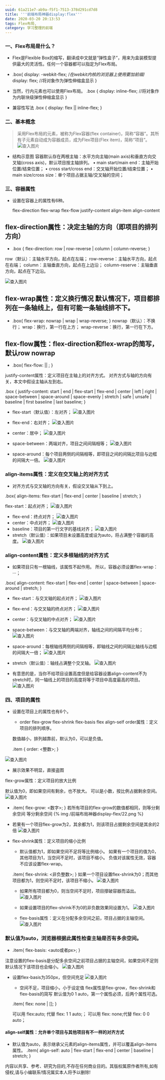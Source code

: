 ```yaml
---
uuid: 61a211e7-ab9a-f5f1-7513-378d291cd7d8
title: '''前端布局神器display:flex'''
date: 2020-03-20 20:13:53
tags: Flex布局,
category: 学习整理的前端
---
```


### 一、Flex布局是什么？

* Flex是Flexible Box的缩写，翻译成中文就是“弹性盒子”，用来为盒装模型提供最大的灵活性。任何一个容器都可以指定为Flex布局。
* .box{
    display: -webkit-flex; /*在webkit内核的浏览器上使用要加前缀*/
    display: flex; //将对象作为弹性伸缩盒显示
    }

* 当然，行内元素也可以使用Flex布局。
  .box {
      display: inline-flex; //将对象作为内联块级弹性伸缩盒显示
      }

* 兼容性写法
  .box {
      display: flex || inline-flex;
  }

### 二、基本概念

 > 采用Flex布局的元素，被称为Flex容器(flex container)，简称“容器”。其所有子元素自动成为容器成员，成为Flex项目(Flex item)，简称“项目”。
![查入图片](/image.png)

 *  结构示意图
  容器默认存在两根主轴：水平方向主轴(main axis)和垂直方向交叉轴(cross axis)，默认项目按主轴排列。
  • main start/main end：主轴开始位置/结束位置；
  • cross start/cross end：交叉轴开始位置/结束位置；
  • main size/cross size：单个项目占据主轴/交叉轴的空间；

### 三、容器属性

* 设置在容器上的属性有6种。

  flex-direction
  flex-wrap
  flex-flow
  justify-content
  align-item
  align-content

##  flex-direction属性：决定主轴的方向（即项目的排列方向）

  * .box {
    flex-direction: row | row-reverse | column | column-reverse;
  }

  row（默认）：主轴水平方向，起点在左端；
  row-reverse：主轴水平方向，起点在右端；
  column：主轴垂直方向，起点在上边沿；
  column-reserve：主轴垂直方向，起点在下边沿。

![查入图片](/02.png)

##  flex-wrap属性：定义换行情况 默认情况下，项目都排列在一条轴线上，但有可能一条轴线排不下。


  * .box{
    flex-wrap: nowrap | wrap | wrap-reverse;
  }
  nowrap（默认）：不换行；
  wrap：换行，第一行在上方；
  wrap-reverse：换行，第一行在下方。

##  flex-flow属性：flex-direction和flex-wrap的简写，默认row nowrap

  * .box{
      flex-flow: <flex-direction> || <flex-wrap>;
  }

  justify-content属性：定义项目在主轴上的对齐方式。
  对齐方式与轴的方向有关，本文中假设主轴从左到右。

  .box {
    justify-content: start | end | flex-start | flex-end | center | left | right | space-between | space-around | space-evenly | stretch | safe | unsafe | baseline | first baseline | last baseline;
  }

  * flex-start（默认值）：左对齐；
![查入图片](/03.png)

  * flex-end：右对齐；
![查入图片](/04.png)

  * center：居中；
![查入图片](/05.png)

  * space-between：两端对齐，项目之间间隔相等；
![查入图片](/06.png)

  * space-around：每个项目两侧的间隔相等，即项目之间的间隔比项目与边框的间隔大一倍。
![查入图片](/07.png)

### align-items属性：定义在交叉轴上的对齐方式

  * 对齐方式与交叉轴的方向有关，假设交叉轴从下到上。

  .box{
      align-items: flex-start | flex-end | center | baseline | stretch;
  }

  flex-start：起点对齐；
![查入图片](/08.png)
  * flex-end：终点对齐；
![查入图片](/09.png)
  * center：中点对齐；
![查入图片](/10.png)
  * baseline：项目的第一行文字的基线对齐；
![查入图片](/11.png)
  * stretch（默认值）：如果项目未设置高度或设为auto，将占满整个容器的高度。
![查入图片](/12.png)

### align-content属性：定义多根轴线的对齐方式

  * 如果项目只有一根轴线，该属性不起作用。
  所以，容器必须设置flex-wrap：···；

  .box{
      align-content: flex-start | flex-end | center | space-between | space-around | stretch;
  }

  * flex-start：与交叉轴的起点对齐；
![查入图片](/13.png)

  * flex-end：与交叉轴的终点对齐；
![查入图片](/14.png)

  * center：与交叉轴的中点对齐；
![查入图片](/15.png)

  * space-between：与交叉轴的两端对齐，轴线之间的间隔平均分布；
![查入图片](/16.png)

  * space-around：每根轴线两侧的间隔相等，即轴线之间的间隔比轴线与边框的间隔大一倍；
![查入图片](/17.png)

  * stretch（默认值）：轴线占满整个交叉轴。
![查入图片](/18.png)

  * 有意思的是，当你不给项目设置高度但是给容器设置align-content不为stretch时，同一轴线上的项目的高度将等于项目中高度最高的项目。
![查入图片](/19.png)


### 四、项目的属性

* 设置在项目上的属性也有6个。

  * order
  flex-grow
  flex-shrink
  flex-basis
  flex
  align-self
  order属性：定义项目的排列顺序。

  数值越小，排列越靠前，默认为0，可以是负值。

  .item {
      order: <整数>;
  }

![查入图片](/20.png)

  * 展示效果不明显，直接盗图

  flex-grow属性：定义项目的放大比例

  默认值为0，即如果空间有剩余，也不放大。
  可以是小数，按比例占据剩余空间。
![查入图片](/21.png)

  * .item{
      flex-grow: <数字>;
  }
  若所有项目的flex-grow的数值都相同，则等分剩余空间
  等分剩余空间
  {% img /前端布局神器display-flex/22.png %}

  * 若果有一个项目flex-grow为2，其余都为1，则该项目占据剩余空间是其余的2倍
![查入图片](/22.png)

* flex-shrink属性：定义项目的缩小比例

  * 默认值都为1，即如果空间不足将等比例缩小。
  如果有一个项目的值为0，其他项目为1，当空间不足时，该项目不缩小。
  负值对该属性无效，容器不应该设置flex-wrap。

  .item{
      flex-shrink: <非负整数>;
  }
  如果一个项目设置flex-shrink为0；而其他项目都为1，则空间不足时，该项目不缩小。
![查入图片](/23.png)

  * 如果所有项目都为0，则当空间不足时，项目撑破容器而溢出。
![查入图片](/24.png)

  * 如果设置项目的flex-shrink不为0的非负数效果同设置为1。
![查入图片](/25.png)

  * flex-basis属性：定义在分配多余空间之前，项目占据的主轴空间。
![查入图片](/26.png)


### 默认值为auto，浏览器根据此属性检查主轴是否有多余空间。

  * .item{
      flex-basis:  <auto或者px>;
  }

  注意设置的flex-basis是分配多余空间之前项目占据的主轴空间，如果空间不足则默认情况下该项目也会缩小。
![查入图片](/27.png)

* 设置flex-basis为350px，但空间充足
![查入图片](/28.png)

  * 空间不足，项目缩小，小于设定值
  flex属性是flex-grow，flex-shrink和flex-basis的简写
  默认值为0 1 auto，第一个属性必须，后两个属性可选。

  .item{
      flex: none | [<flex-grow><flex-shrink><flex-basis>];
  }

  可以用 flex:auto; 代替 flex: 1 1 auto;；
  可以用 flex: none;代替 flex: 0 0 auto；

####  align-self属性：允许单个项目与其他项目有不一样的对齐方式
  * 默认值为auto，表示继承父元素的align-items属性，并可以覆盖align-items属性。
  .item{
  align-self: auto | flex-start | flex-end | center | baseline | stretch;
  }

内容以共享、参考、研究为目的,不存在任何商业目的。其版权属原作者所有,如有侵权,请与小编联系!情况属实本人将予以删除!
